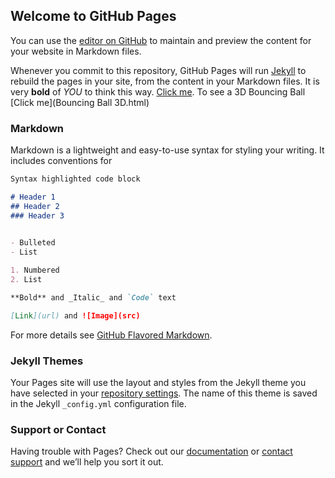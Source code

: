 ## Welcome to GitHub Pages

You can use the [editor on GitHub](https://github.com/Kashaan-M/python-tkinter-basic-calculator-project/edit/gh-pages/index.md) to maintain and preview the content for your website in Markdown files.

Whenever you commit to this repository, GitHub Pages will run [Jekyll](https://jekyllrb.com/) to rebuild the pages in your site, from the content in your Markdown files.
It is very **bold** of *YOU* to think this way. [Click me](https://kashaanmahmood.wordpress.com). To see a 3D Bouncing Ball [Click me](Bouncing Ball 3D.html)
### Markdown

Markdown is a lightweight and easy-to-use syntax for styling your writing. It includes conventions for
```markdown
Syntax highlighted code block

# Header 1
## Header 2
### Header 3
 

- Bulleted
- List

1. Numbered
2. List

**Bold** and _Italic_ and `Code` text

[Link](url) and ![Image](src)
```

For more details see [GitHub Flavored Markdown](https://guides.github.com/features/mastering-markdown/).

### Jekyll Themes

Your Pages site will use the layout and styles from the Jekyll theme you have selected in your [repository settings](https://github.com/Kashaan-M/python-tkinter-basic-calculator-project/settings/pages). The name of this theme is saved in the Jekyll `_config.yml` configuration file.

### Support or Contact

Having trouble with Pages? Check out our [documentation](https://docs.github.com/categories/github-pages-basics/) or [contact support](https://support.github.com/contact) and we’ll help you sort it out.
